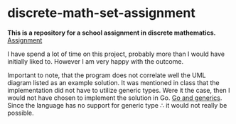 # discrete-math-set-assignment

<strong>This is a repository for a school assignment in discrete mathematics.</strong>
[Assignment](https://datsoftlyngby.github.io/soft2020fall/resources/2f52520c-03-assignment.pdf)

I have spend a lot of time on this project, probably more than I would have initially liked to. However I am very happy with the outcome.

Important to note, that the program does not correlate well the UML diagram listed as an example solution. It was mentioned in class that the implementation did not have to utilize generic types. Were it the case, then I would not have chosen to implement the solution in Go. [Go and generics](https://blog.golang.org/generics-next-step). Since the language has no support for generic type ∴ it would not really be possible.
